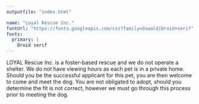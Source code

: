```yaml
---
outputfile: "index.html"

name: "Loyal Rescue Inc."
fontUrl: "https://fonts.googleapis.com/css?family=Oswald|Droid+serif"
fonts:
  primary: |
    Droid serif
---
```


LOYAL Rescue Inc. is a foster-based rescue and we do not operate a shelter. We do not have viewing hours as each pet is in a private home. Should you be the successful applicant for this pet, you are then welcome to come and meet the dog. You are not obligated to adopt, should you determine the fit is not correct, however we must go through this process prior to meeting the dog.
